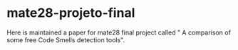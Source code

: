 # mate28-projeto-final
Here is maintained a paper for mate28 final project called " A comparison of some free Code Smells detection tools".
